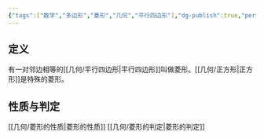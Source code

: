 ```yaml
---
{"tags":["数学","多边形","菱形","几何","平行四边形"],"dg-publish":true,"permalink":"///","dgPassFrontmatter":true}
---
```


## 定义
有一对邻边相等的[[几何/平行四边形\|平行四边形]]叫做菱形。[[几何/正方形\|正方形]]是特殊的菱形。
## 性质与判定
[[几何/菱形的性质\|菱形的性质]]
[[几何/菱形的判定\|菱形的判定]]